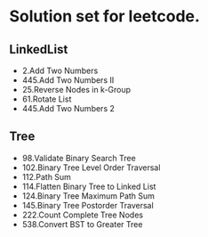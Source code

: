 # Solution set for leetcode.

## LinkedList
- 2.Add Two Numbers
- 445.Add Two Numbers II
- 25.Reverse Nodes in k-Group
- 61.Rotate List
- 445.Add Two Numbers 2
## Tree
- 98.Validate Binary Search Tree
- 102.Binary Tree Level Order Traversal
- 112.Path Sum
- 114.Flatten Binary Tree to Linked List
- 124.Binary Tree Maximum Path Sum
- 145.Binary Tree Postorder Traversal
- 222.Count Complete Tree Nodes
- 538.Convert BST to Greater Tree
